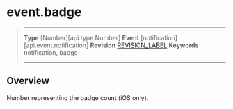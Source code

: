 
# event.badge

> --------------------- ------------------------------------------------------------------------------------------
> __Type__              [Number][api.type.Number]
> __Event__             [notification][api.event.notification]
> __Revision__          [REVISION_LABEL](REVISION_URL)
> __Keywords__          notification, badge
> --------------------- ------------------------------------------------------------------------------------------

## Overview

Number representing the badge count (iOS only).
